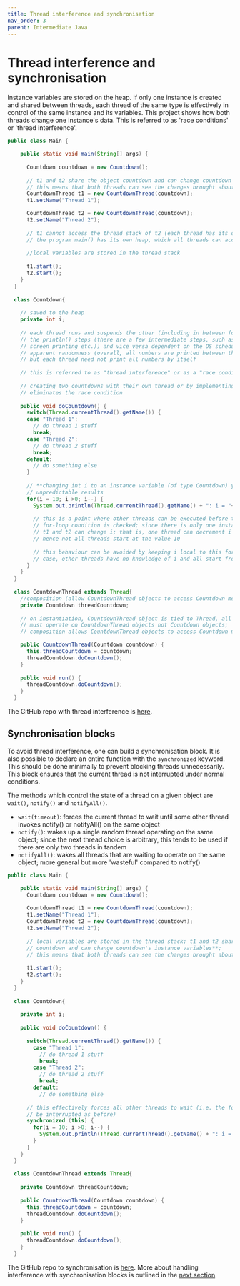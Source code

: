 ```yaml
---
title: Thread interference and synchronisation
nav_order: 3
parent: Intermediate Java
---
```


# Thread interference and synchronisation

Instance variables are stored on the heap. If only one instance is created and shared between threads, each thread of the same type is effectively in control of the same instance and its variables. This project shows how both threads change one instance's data. This is referred to as 'race conditions' or 'thread interference'.

```java
public class Main {

    public static void main(String[] args) {
  
      Countdown countdown = new Countdown();
  
      // t1 and t2 share the object countdown and can change countdown's instance variables
      // this means that both threads can see the changes brought about by the other thread
      CountdownThread t1 = new CountdownThread(countdown);
      t1.setName("Thread 1");

      CountdownThread t2 = new CountdownThread(countdown);
      t2.setName("Thread 2");
      
      // t1 cannot access the thread stack of t2 (each thread has its own thread stack)
      // the program main() has its own heap, which all threads can access
      
      //local variables are stored in the thread stack
  
      t1.start();
      t2.start();
    }	
  }
  
  class Countdown{
  
    // saved to the heap
    private int i;
  
    // each thread runs and suspends the other (including in between for-loop steps, and 
    // the println() steps (there are a few intermediate steps, such as concatenation and
    // screen printing etc.)) and vice versa dependent on the OS scheduling, hence the
    // apparent randomness (overall, all numbers are printed between the two threads,
    // but each thread need not print all numbers by itself
    
    // this is referred to as "thread interference" or as a "race condition"
    
    // creating two countdowns with their own thread or by implementing synchronisation,
    // eliminates the race condition
    
    public void doCountdown() {      
      switch(Thread.currentThread().getName()) {
      case "Thread 1":
        // do thread 1 stuff
        break;
      case "Thread 2":
        // do thread 2 stuff
        break;
      default:
        // do something else
      }
      
      // **changing int i to an instance variable (of type Countdown) yields seemingly
      // unpredictable results
      for(i = 10; i >0; i--) {
        System.out.println(Thread.currentThread().getName() + ": i = "+ i);
  
        // this is a point where other threads can be executed before this thread's
        // for-loop condition is checked; since there is only one instance of countdown,
        // t1 and t2 can change i; that is, one thread can decrement i for both threads;
        // hence not all threads start at the value 10
  
        // this behaviour can be avoided by keeping i local to this for loop; in that
        // case, other threads have no knowledge of i and all start from 10
      }
    }
  }
  
  class CountdownThread extends Thread{
    //composition (allow CountdownThread objects to access Countdown methods)
    private Countdown threadCountdown;
    
    // on instantiation, CountdownThread object is tied to Thread, all calls to start()
    // must operate on CountdownThread objects not Countdown objects;
    // composition allows CountdownThread objects to access Countdown methods

    public CountdownThread(Countdown countdown) {
      this.threadCountdown = countdown;
      threadCountdown.doCountdown();
    }
    
    public void run() {
      threadCountdown.doCountdown();
    }
  }
```

The GitHub repo with thread interference is [here](https://github.com/jfspps/JavaThreadsShareDemo).

## Synchronisation blocks

To avoid thread interference, one can build a synchronisation block. It is also possible to declare an entire function with the ```synchronized``` keyword. This should be done minimally to prevent blocking threads unnecessarily. This block ensures that the current thread is not interrupted under normal conditions.

The methods which control the state of a thread on a given object are ```wait()```, ```notify()``` and ```notifyAll()```.

+ ```wait(timeout)```: forces the current thread to wait until some other thread invokes notify() or notifyAll() on the same object
+ ```notify()```: wakes up a single random thread operating on the same object; since the next thread choice is arbitrary, this tends to be used if there are only two threads in tandem
+ ```notifyAll()```: wakes all threads that are waiting to operate on the same object; more general but more 'wasteful' compared to notify()

```java
public class Main {

    public static void main(String[] args) {
      Countdown countdown = new Countdown();
      
      CountdownThread t1 = new CountdownThread(countdown);
      t1.setName("Thread 1");
      CountdownThread t2 = new CountdownThread(countdown);
      t2.setName("Thread 2");
  
      // local variables are stored in the thread stack; t1 and t2 share the object
      // countdown and can change countdown's instance variables**;
      // this means that both threads can see the changes brought about by the other thread
      
      t1.start();
      t2.start();
    }	
  }
  
  class Countdown{
    
    private int i;
    
    public void doCountdown() {
      
      switch(Thread.currentThread().getName()) {
        case "Thread 1":
          // do thread 1 stuff
          break;
        case "Thread 2":
          // do thread 2 stuff
          break;
        default:
          // do something else
  
      // this effectively forces all other threads to wait (i.e. the for loop cannot
      // be interrupted as before)
      synchronized (this) {
        for(i = 10; i >0; i--) {
          System.out.println(Thread.currentThread().getName() + ": i = "+ i);
        }
      }  
    }
  }
  
  class CountdownThread extends Thread{
    
    private Countdown threadCountdown;
    
    public CountdownThread(Countdown countdown) {
      this.threadCountdown = countdown;
      threadCountdown.doCountdown();
    }
    
    public void run() {
      threadCountdown.doCountdown();
    }
  }
```

The GitHub repo to synchronisation is [here](https://github.com/jfspps/JavaThreadsSyncDemo). More about handling interference with synchronisation blocks is outlined in the [next section](./SynchronisationBlocks.md).
